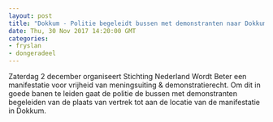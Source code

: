 ```yaml
---
layout: post
title: "Dokkum - Politie begeleidt bussen met demonstranten naar Dokkum voor manifestatie"
date: Thu, 30 Nov 2017 14:20:00 GMT
categories: 
- fryslan 
- dongeradeel 
---
```


Zaterdag 2 december organiseert Stichting Nederland Wordt Beter een manifestatie voor vrijheid van meningsuiting & demonstratierecht. Om dit in goede banen te leiden gaat de politie de bussen met demonstranten begeleiden van de plaats van vertrek tot aan de locatie van de manifestatie in Dokkum.
